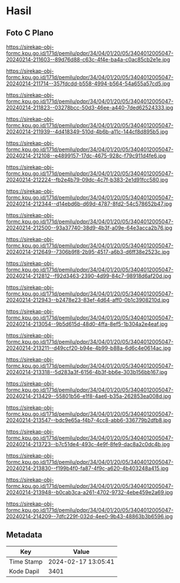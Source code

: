 # Hasil

## Foto C Plano

https://sirekap-obj-formc.kpu.go.id/171d/pemilu/pdpr/34/04/01/20/05/3404012005047-20240214-211603--89d76d88-c63c-4f4e-ba4a-c0ac85cb2e1e.jpg

https://sirekap-obj-formc.kpu.go.id/171d/pemilu/pdpr/34/04/01/20/05/3404012005047-20240214-211714--357fdcdd-b558-4994-b564-54a655a57cd5.jpg

https://sirekap-obj-formc.kpu.go.id/171d/pemilu/pdpr/34/04/01/20/05/3404012005047-20240214-211823--03278bcc-50d3-46ee-a440-7ded62524333.jpg

https://sirekap-obj-formc.kpu.go.id/171d/pemilu/pdpr/34/04/01/20/05/3404012005047-20240214-211939--4d418349-510d-4b6b-a11c-144cf8d895b5.jpg

https://sirekap-obj-formc.kpu.go.id/171d/pemilu/pdpr/34/04/01/20/05/3404012005047-20240214-212108--e4899157-17dc-4675-928c-f79c911d4fe6.jpg

https://sirekap-obj-formc.kpu.go.id/171d/pemilu/pdpr/34/04/01/20/05/3404012005047-20240214-212224--fb2e4b79-09dc-4c7f-b383-2e1d91fcc580.jpg

https://sirekap-obj-formc.kpu.go.id/171d/pemilu/pdpr/34/04/01/20/05/3404012005047-20240214-212344--d14ebd6b-d69d-4787-8fd2-54c578652b47.jpg

https://sirekap-obj-formc.kpu.go.id/171d/pemilu/pdpr/34/04/01/20/05/3404012005047-20240214-212500--93a37740-38d9-4b3f-a09e-64e3acca2b76.jpg

https://sirekap-obj-formc.kpu.go.id/171d/pemilu/pdpr/34/04/01/20/05/3404012005047-20240214-212649--7306b9f8-2b95-4517-a6b3-d6ff38e2523c.jpg

https://sirekap-obj-formc.kpu.go.id/171d/pemilu/pdpr/34/04/01/20/05/3404012005047-20240214-212812--f92d3463-2390-4d99-84c7-98918d6af20d.jpg

https://sirekap-obj-formc.kpu.go.id/171d/pemilu/pdpr/34/04/01/20/05/3404012005047-20240214-212943--b2478e23-83ef-4d64-aff0-0b1c3908210d.jpg

https://sirekap-obj-formc.kpu.go.id/171d/pemilu/pdpr/34/04/01/20/05/3404012005047-20240214-213054--9b5d615d-48d0-4ffa-8ef5-1b304a2e4eaf.jpg

https://sirekap-obj-formc.kpu.go.id/171d/pemilu/pdpr/34/04/01/20/05/3404012005047-20240214-213211--d49ccf20-b94e-4b99-b88a-6d6c4e0614ac.jpg

https://sirekap-obj-formc.kpu.go.id/171d/pemilu/pdpr/34/04/01/20/05/3404012005047-20240214-213318--5d283a3f-6156-4b3f-bb6e-303b156bb167.jpg

https://sirekap-obj-formc.kpu.go.id/171d/pemilu/pdpr/34/04/01/20/05/3404012005047-20240214-213429--55801b56-e1f8-4ae6-b35a-262853ea008d.jpg

https://sirekap-obj-formc.kpu.go.id/171d/pemilu/pdpr/34/04/01/20/05/3404012005047-20240214-213547--bdc9e65a-f4b7-4cc8-abb6-336779b2dfb8.jpg

https://sirekap-obj-formc.kpu.go.id/171d/pemilu/pdpr/34/04/01/20/05/3404012005047-20240214-213723--b7c51de4-493c-4e9f-8fe9-dac8a2c0dc4b.jpg

https://sirekap-obj-formc.kpu.go.id/171d/pemilu/pdpr/34/04/01/20/05/3404012005047-20240214-213830--f199b4f0-fa87-4f9c-a620-4b403248a415.jpg

https://sirekap-obj-formc.kpu.go.id/171d/pemilu/pdpr/34/04/01/20/05/3404012005047-20240214-213948--b0cab3ca-a261-4702-9732-4ebe459e2a69.jpg

https://sirekap-obj-formc.kpu.go.id/171d/pemilu/pdpr/34/04/01/20/05/3404012005047-20240214-214209--7dfc229f-032d-4ee0-9b43-48863b3b6596.jpg


## Metadata

| Key        | Value               |
| ---------- | ------------------- |
| Time Stamp | 2024-02-17 13:05:41 |
| Kode Dapil | 3401                |



